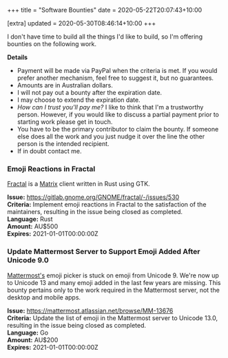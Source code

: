 +++
title = "Software Bounties"
date = 2020-05-22T20:07:43+10:00

[extra]
updated = 2020-05-30T08:46:14+10:00
+++

I don't have time to build all the things I'd like to build, so I'm offering
bounties on the following work.

<!-- more -->

**Details**

* Payment will be made via PayPal when the criteria is met. If you would prefer
  another mechanism, feel free to suggest it, but no guarantees.
* Amounts are in Australian dollars.
* I will not pay out a bounty after the expiration date.
* I may choose to extend the expiration date.
* _How can I trust you'll pay me?_ I like to think that I'm a trustworthy
  person. However, if you would like to discuss a partial payment prior
  to starting work please get in touch.
* You have to be the primary contributor to claim the bounty. If someone else
  does all the work and you just nudge it over the line the other person is
  the intended recipient.
* If in doubt contact me.

### Emoji Reactions in Fractal

[Fractal] is a [Matrix] client written in Rust using GTK.

**Issue:** <https://gitlab.gnome.org/GNOME/fractal/-/issues/530>  
**Criteria:** Implement emoji reactions in Fractal to the satisfaction of the
maintainers, resulting in the issue being closed as completed.  
**Language:** Rust  
**Amount:** AU$500  
**Expires:** 2021-01-01T00:00:00Z  

[Fractal]: https://gitlab.gnome.org/GNOME/fractal
[Matrix]: https://matrix.org/

### Update Mattermost Server to Support Emoji Added After Unicode 9.0

[Mattermost's][Mattermost] emoji picker is stuck on emoji from Unicode 9. We're
now up to Unicode 13 and many emoji added in the last few years are missing.
This bounty pertains only to the work required in the Mattermost server, not
the desktop and mobile apps.

**Issue:** <https://mattermost.atlassian.net/browse/MM-13676>  
**Criteria:** Update the list of emoji in the Mattermost server to Unicode
13.0, resulting in the issue being closed as completed.  
**Language:** Go  
**Amount:** AU$200  
**Expires:** 2021-01-01T00:00:00Z  

[Mattermost]: https://mattermost.com/
